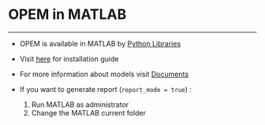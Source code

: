 # OPEM in MATLAB

----------

- OPEM is available in MATLAB by [Python Libraries](https://www.mathworks.com/help/matlab/call-python-libraries.html)

- Visit [here](https://github.com/ECSIM/opem/blob/master/INSTALL.md#matlab) for installation guide

- For more information about models visit [Documents](https://github.com/ECSIM/opem/tree/master/Documents)

- If you want to generate report (`report_mode = true`) :
	1. Run MATLAB as administrator
	2. Change the MATLAB current folder